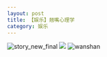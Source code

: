 ```yaml
---
layout: post
title: 【娱乐】翘嘴心理学
category: 娱乐
---
```

![story_new_final](http://rzda7rj3c.hd-bkt.clouddn.com/img/story_new_final_0322.png)
![](http://rzda7rj3c.hd-bkt.clouddn.com/img/entertainment-0320-1new.png)
![wanshan](http://rzda7rj3c.hd-bkt.clouddn.com/img/wanshan.png)
